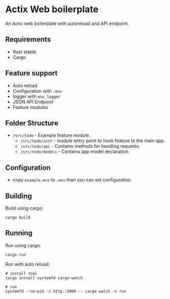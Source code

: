 # Actix Web boilerplate
An Actix web boilerplate with autoreload and API endpoint.
## Requirements
- Rust stable
- Cargo
## Feature support
- Auto reload
- Configuration with `.env`
- logger with `env_logger`
- JSON API Endpoint
- Feature modules
## Folder Structure
- `/src/todo` - Example feature module.
    - `/src/todo/init` - module entry point to hook feature to the main app.
    - `/src/todo/api` - Contains methods for handling requests.
    - `/src/todo/models` - Contains app model declaration.
## Configuration
- copy `example.env` to `.env` then you can set configuration.

## Building
Build using cargo:
```
cargo build
```
## Running
Run using cargo:
```
cargo run
```

Run with auto reload:
```
# install tool
cargo install systemfd cargo-watch

# run
systemfd --no-pid -s http::5000 -- cargo watch -x run
```